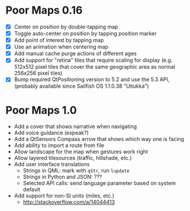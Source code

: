 Poor Maps 0.16
==============

 * [X] Center on position by double-tapping map
 * [X] Toggle auto-center on position by tapping position marker
 * [X] Add point of interest by tapping map
 * [X] Use an animation when centering map
 * [X] Add manual cache purge actions of different ages
 * [X] Add support for "retina" tiles that require scaling for display
       (e.g. 512x512 pixel tiles that cover the same geographic area as
       normal 256x256 pixel tiles)
 * [X] Bump required QtPositioning version to 5.2 and use the 5.3 API,
       (probably available since Sailfish OS 1.1.0.38 "Uitukka")

Poor Maps 1.0
=============

 * Add a cover that shows narrative when navigating
 * Add voice guidance (espeak?)
 * Add a QtSensors Compass arrow that shows which way one is facing
 * Add ability to import a route from file
 * Allow landscape for the map when gestures work right
 * Allow layered tilesources (traffic, hillshade, etc.)
 * Add user interface translations
   - Strings in QML: mark with `qStr`, run `lupdate`
   - Strings in Python and JSON: ???
   - Selected API calls: send language parameter based on system default
 * Add support for non-SI units (miles, etc.)
   - <http://stackoverflow.com/a/14044413>

